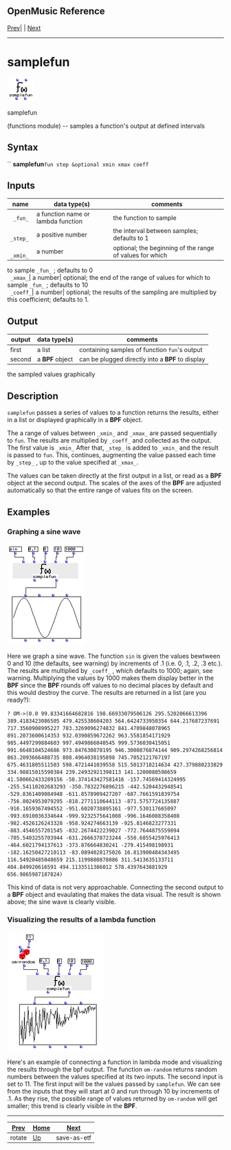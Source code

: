 OpenMusic Reference  
---  
[Prev](rotate)| | [Next](save-as-etf)  
  
* * *

# samplefun

![](figures/functions/functions/samplefun.png)

  
  
samplefun  
  
(functions module) \-- samples a function's output at defined intervals  

## Syntax

`` **samplefun**` fun step &optional xmin xmax coeff `

## Inputs

name| data type(s)| comments  
---|---|---  
` _fun_`|  a function name or lambda function| the function to sample  
` _step_`|  a positive number| the interval between samples; defaults to 1  
` _xmin_`|  a number| optional; the beginning of the range of values for which
to sample `_fun_` ; defaults to 0  
` _xmax_`|  a number| optional; the end of the range of values for which to
sample `_fun_` ; defaults to 10  
` _coeff_`|  a number| optional; the results of the sampling are multiplied by
this coefficient; defaults to 1.  
  
## Output

output| data type(s)| comments  
---|---|---  
first| a list| containing samples of function `fun`'s output  
second| a **BPF** object| can be plugged directly into a **BPF** to display
the sampled values graphically  
  
## Description

`samplefun` passes a series of values to a function returns the results,
either in a list or displayed graphically in a **BPF** object.

The a range of values between `_xmin_` and `_xmax_` are passed sequentially to
`fun`. The results are multiplied by `_coeff_` and collected as the output.
The first value is `_xmin_` After that, `_step_` is added to `_xmin_` and the
result is passed to `fun`. This, continues, augmenting the value passed each
time by `_step_` , up to the value specified at `_xmax_`.

The values can be taken directly at the first output in a list, or read as a
**BPF** object at the second output. The scales of the axes of the **BPF** are
adjusted automatically so that the entire range of values fits on the screen.

## Examples

### Graphing a sine wave

![](figures/functions/functions/samplefunEX1.png)

Here we graph a sine wave. The function `sin` is given the values bewtween 0
and 10 (the defaults, see warning) by increments of .1 (i.e. 0, .1, .2, .3
etc.). The results are multiplied by `_coeff_` , which defaults to 1000;
again, see warning. Multiplying the values by 1000 makes them display better
in the **BPF** since the **BPF** rounds off values to no decimal places by
default and this would destroy the curve. The results are returned in a list
(are you ready?):

`? OM->(0.0 99.83341664682816 198.66933079506126 295.5202066613396
389.4183423086505 479.425538604203 564.6424733950354 644.217687237691
717.3560908995227 783.3269096274832 841.4709848078965 891.2073600614353
932.0390859672262 963.5581854171929 985.4497299884603 997.4949866040545
999.5736030415051 991.6648104524686 973.847630878195 946.3000876874144
909.2974268256814 863.2093666488735 808.4964038195898 745.7052121767197
675.4631805511503 598.4721441039558 515.5013718214634 427.379880233829
334.98815015590384 239.24932921398113 141.1200080598659 41.580662433289156
-58.374143427581416 -157.74569414324995 -255.54110202683293 -350.7832276896215
-442.5204432948541 -529.8361409084948 -611.8578909427207 -687.7661591839754
-756.8024953079295 -818.2771110644113 -871.5757724135887 -916.1659367494552
-951.6020738895161 -977.530117665097 -993.6910036334644 -999.9232575641008
-996.1646088358408 -982.4526126243328 -958.924274663139 -925.8146823277331
-883.4546557201545 -832.2674422239027 -772.7644875559894 -705.5403255703944
-631.2666378723244 -550.6855425976413 -464.6021794137613 -373.876664830241
-279.415498198931 -182.16250427210113 -83.0894028175026 16.813900484343495
116.54920485048659 215.1199880878086 311.5413635133711 404.849920616591
494.1133511386012 578.4397643881929 656.9865987187824)`

This kind of data is not very approachable. Connecting the second output to a
**BPF** object and evaulating that makes the data visual. The result is shown
above; the sine wave is clearly visible.

### Visualizing the results of a lambda function

![](figures/functions/functions/samplefunEX2.png)

Here's an example of connecting a function in lambda mode and visualizing the
results through the bpf output. The function `om-random` returns random
numbers between the values specified at its two inputs. The second input is
set to 11. The first input will be the values passed by `samplefun`. We can
see from the inputs that they will start at 0 and run through 10 by increments
of .1. As they rise, the possible range of values returned by `om-random` will
get smaller; this trend is clearly visible in the **BPF**.

* * *

[Prev](rotate)| [Home](index)| [Next](save-as-etf)  
---|---|---  
rotate| [Up](funcref.main)| save-as-etf

